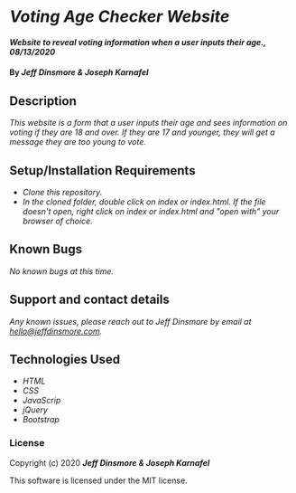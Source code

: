 # _Voting Age Checker Website_

#### _Website to reveal voting information when a user inputs their age., 08/13/2020_

#### By _**Jeff Dinsmore & Joseph Karnafel**_

## Description

_This website is a form that a user inputs their age and sees information on voting if they are 18 and over. If they are 17 and younger, they will get a message they are too young to vote._

## Setup/Installation Requirements

* _Clone this repository._
* _In the cloned folder, double click on index or index.html. If the file doesn't open, right click on index or index.html and "open with" your browser of choice._

## Known Bugs

_No known bugs at this time._

## Support and contact details

_Any known issues, please reach out to Jeff Dinsmore by email at hello@jeffdinsmore.com._

## Technologies Used

* _HTML_
* _CSS_
* _JavaScrip_
* _jQuery_
* _Bootstrap_

### License

Copyright (c) 2020 **_Jeff Dinsmore & Joseph Karnafel_**

This software is licensed under the MIT license.